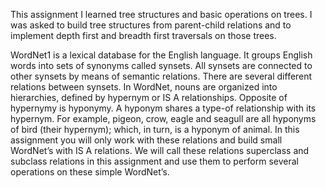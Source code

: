 This assignment I learned tree structures and basic operations on trees. I was 
asked to build tree structures from parent-child relations and to implement depth first
and breadth first traversals on those trees.

WordNet1
is a lexical database for the English language. It groups English words into sets of synonyms
called synsets. All synsets are connected to other synsets by means of semantic relations.
There are several different relations between synsets. In WordNet, nouns are organized into hierarchies,
defined by hypernym or IS A relationships. Opposite of hypernymy is hyponymy. A hyponym
shares a type-of relationship with its hypernym. For example, pigeon, crow, eagle and seagull are
all hyponyms of bird (their hypernym); which, in turn, is a hyponym of animal. In this assignment
you will only work with these relations and build small WordNet’s with IS A relations. We will call
these relations superclass and subclass relations in this assignment and use them to perform several
operations on these simple WordNet’s.


